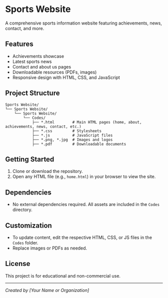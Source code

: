 # Sports Website

A comprehensive sports information website featuring achievements, news, contact, and more.

## Features

- Achievements showcase
- Latest sports news
- Contact and about us pages
- Downloadable resources (PDFs, images)
- Responsive design with HTML, CSS, and JavaScript

## Project Structure

```
Sports Website/
└── Sports Website/
    └── Sports Website/
        └── Codes/
            ├── *.html        # Main HTML pages (home, about, achievements, news, contact, etc.)
            ├── *.css         # Stylesheets
            ├── *.js          # JavaScript files
            ├── *.png, *.jpg  # Images and logos
            ├── *.pdf         # Downloadable documents
```

## Getting Started

1. Clone or download the repository.
2. Open any HTML file (e.g., `home.html`) in your browser to view the site.

## Dependencies

- No external dependencies required. All assets are included in the `Codes` directory.

## Customization

- To update content, edit the respective HTML, CSS, or JS files in the `Codes` folder.
- Replace images or PDFs as needed.

## License

This project is for educational and non-commercial use.

---

*Created by [Your Name or Organization]*

